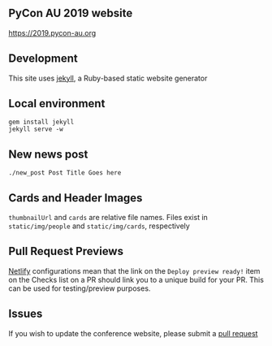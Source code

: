 ## PyCon AU 2019 website

https://2019.pycon-au.org

## Development 

This site uses [jekyll](https://jekyllrb.com/), a Ruby-based static website generator

## Local environment

``` shell
gem install jekyll
jekyll serve -w
```

## New news post

```shell
./new_post Post Title Goes here
```

## Cards and Header Images

`thumbnailUrl` and `cards` are relative file names. Files exist in `static/img/people` and `static/img/cards`, respectively

## Pull Request Previews

[Netlify](https://www.netlify.com) configurations mean that the link on the `Deploy preview ready!` item on the Checks list on a PR should link you to a unique build for your PR. This can be used for testing/preview purposes. 

## Issues

If you wish to update the conference website, please submit a [pull request](https://help.github.com/articles/about-pull-requests/)
